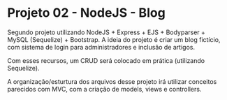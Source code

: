 # Projeto 02 - NodeJS - Blog
Segundo projeto utilizando NodeJS + Express + EJS + Bodyparser + MySQL (Sequelize) + Bootstrap.
A ideia do projeto é criar um blog fictício, com sistema de login para administradores e inclusão de artigos.

Com esses recursos, um CRUD será colocado em prática (utilizando Sequelize). 

A organização/esturtura dos arquivos desse projeto irá utilizar conceitos parecidos com MVC, com a criação de models, views e controllers.
